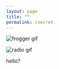 ```yaml
---
layout: page
title: ""
permalink: /secret 
---
```


![frogger gif](/assets/gifs/frogger.gif)

![radio gif](/assets/gifs/radio.gif)

hello?

